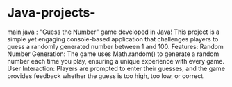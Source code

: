 # Java-projects-
main.java : "Guess the Number" game developed in Java! This project is a simple yet engaging console-based application that challenges players to guess a randomly generated number between 1 and 100.
Features:
Random Number Generation: The game uses Math.random() to generate a random number each time you play, ensuring a unique experience with every game.
User Interaction: Players are prompted to enter their guesses, and the game provides feedback whether the guess is too high, too low, or correct.

